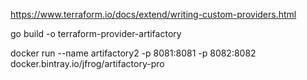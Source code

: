 https://www.terraform.io/docs/extend/writing-custom-providers.html

go build -o terraform-provider-artifactory


docker run --name artifactory2 -p 8081:8081 -p 8082:8082 docker.bintray.io/jfrog/artifactory-pro